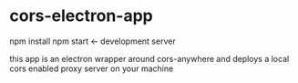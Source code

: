 # cors-electron-app

npm install
npm start <- development server

this app is an electron wrapper around cors-anywhere and deploys a local cors enabled proxy server on your machine
